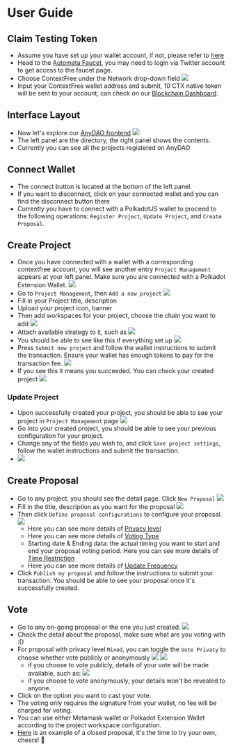 # User Guide
## Claim Testing Token
- Assume you have set up your wallet account, if not, please refer to [here](../canarynet/userguide/setupwallet.md)
- Head to the [Automata Faucet](./spec.md#faucet), you may need to login via Twitter account to get access to the faucet page.
- Choose ContextFree under the Network drop-down field
![](../assets/anydao/faucet.png)
- Input your ContextFree wallet address and submit, 10 CTX native token will be sent to your account, can check on our [Blockchain Dashboard](./spec.md#explorer).
## Interface Layout
- Now let's explore our [AnyDAO frontend](./spec.md#frontend)
![](../assets/anydao/home_empty.png)
- The left panel are the directory, the right panel shows the contents.
- Currently you can see all the projects registered on AnyDAO
## Connect Wallet
- The connect button is located at the bottom of the left panel.
- If you want to disconnect, click on your connected wallet and you can find the disconnect button there
- Currently you have to connect with a PolkadotJS wallet to proceed to the following operations: `Register Project`, `Update Project`, and `Create Proposal`.

## Create Project
- Once you have connected with a wallet with a corresponding contextfree account, you will see another entry `Project Management` appears at your left panel. Make sure you are connected with a Polkadot Extension Wallet.
![](../assets/anydao/home_connected.png)
- Go to `Project Management`, then `Add a new project`
![](../assets/anydao/project_manage.png)
- Fill in your Project title, description
- Upload your project icon, banner
- Then add workspaces for your project, choose the chain you want to add
![](../assets/anydao/workspace_chain.png)
- Attach available strategy to it, such as
![](../assets/anydao/workspace_strategy.png)
- You should be able to see like this if everything set up
![](../assets/anydao/project_set.png)
- Press `Submit new project` and follow the wallet instructions to submit the transaction. Ensure your wallet has enough tokens to pay for the transaction fee.
![](../assets/anydao/project_create_txn.png)
- If you see this it means you succeeded. You can check your created project
![](../assets/anydao/project_success.png)
### Update Project
- Upon successfully created your project, you should be able to see your project in `Project Management` page
![](../assets/anydao/project_registered.png)
- Go into your created project, you should be able to see your previous configuration for your project.
- Change any of the fields you wish to, and click `Save project settings`, follow the wallet instructions and submit the transaction.
- ![](../assets/anydao/project_update_txn.png)
## Create Proposal
- Go to any project, you should see the detail page. Click `New Proposal`
![](../assets/anydao/project_detail.png)
- Fill in the title, description as you want for the proposal
![](../assets/anydao/proposal_empty.png)
- Then click `Define proposal configurations` to configure your proposal.
![](../assets/anydao/proposal_configure.png)
  - Here you can see more details of [Privacy level](./design.md#privacy-level)
  - Here you can see more details of [Voting Type](./spec.md#voting-type)
  - Starting date & Ending data: the actual timing you want to start and end your proposal voting period. Here you can see more details of [Time Restriction](./spec.md#configurations)
  - Here you can see more details of [Update Frequency](./design.md#update-frequency)
- Click `Publish my proposal` and follow the instructions to submit your transaction. You should be able to see your proposal once it's successfully created.
## Vote
- Go to any on-going proposal or the one you just created.
![](../assets/anydao/proposal_detail.png)
- Check the detail about the proposal, make sure what are you voting with :D
- For proposal with privacy level `Mixed`, you can toggle the `Vote Privacy` to choose whether vote publicly or anonymously
![](../assets/anydao/vote_public.png)
![](../assets/anydao/vote_anonymous.png)
  - if you choose to vote publicly, details of your vote will be made available, such as:
  ![](../assets/anydao/vote_public_result.png)
  - if you choose to vote anonymously, your details won't be revealed to anyone.
- Click on the option you want to cast your vote.
- The voting only requires the signature from your wallet, no fee will be charged for voting. 
- You can use either Metamask wallet or Polkadot Extension Wallet according to the project workspace configuration.
- [Here](https://the.anydao.app/#/project/1/proposal/1) is an example of a closed proposal, it's the time to try your own, cheers! 🙌